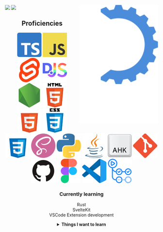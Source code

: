 <!-- midnight-purple theme also looks really good -->
<img alt="logo" src="https://raw.githubusercontent.com/MikhaD/MikhaD/main/logo/animated with name.svg" align="right" width="260px">

<!-- ![gihub stats](https://github-readme-stats.vercel.app/api?username=MikhaD&show_icons=true&count_private=true&bg_color=0000&text_color=000&theme=github_dark&border_color=0000&card_width=450&rank_icon=github.svg#gh-light-mode-only)

![most used languages](https://github-readme-stats.vercel.app/api/top-langs/?username=MikhaD&layout=compact&langs_count=8&bg_color=0000&text_color=000&theme=github_dark&border_color=0000&card_width=450&rank_icon=github.svg#gh-light-mode-only)
 -->
<picture>
		<source
			srcset="https://github-readme-stats.vercel.app/api?username=MikhaD&show_icons=true&count_private=true&bg_color=0000&text_color=fff&theme=github_dark&border_color=0000&rank_icon=github&card_width=450.svg"
			media="(prefers-color-scheme: dark)" />
		<source
			srcset="https://github-readme-stats.vercel.app/api?username=MikhaD&show_icons=true&count_private=true&bg_color=0000&text_color=000&theme=github_dark&border_color=0000&rank_icon=github&card_width=450.svg"
			media="(prefers-color-scheme: light), (prefers-color-scheme: no-preference)" />
		<img
			src="https://github-readme-stats.vercel.app/api?username=MikhaD&show_icons=true&count_private=true&bg_color=0000&text_color=000&theme=github_dark&border_color=0000&rank_icon=github&card_width=450.svg" />
</picture>

<picture>
		<source srcset="https://github-readme-stats.vercel.app/api/top-langs/?username=MikhaD&layout=compact&langs_count=8&bg_color=0000&text_color=fff&theme=github_dark&border_color=0000&card_width=400.svg"
			media="(prefers-color-scheme: dark)" />
		<source srcset="https://github-readme-stats.vercel.app/api/top-langs/?username=MikhaD&layout=compact&langs_count=8&bg_color=0000&text_color=000&theme=github_dark&border_color=0000&card_width=400.svg"
			media="(prefers-color-scheme: light), (prefers-color-scheme: no-preference)" />
		<img src="https://github-readme-stats.vercel.app/api/top-langs/?username=MikhaD&layout=compact&langs_count=8&bg_color=0000&text_color=000&theme=github_dark&border_color=0000&card_width=400.svg" />
</picture>


<!-- ![gihub stats](https://github-readme-stats.vercel.app/api?username=MikhaD&show_icons=true&count_private=true&bg_color=0000&text_color=fff&theme=github_dark&border_color=0000&card_width=450.svg#gh-dark-mode-only)

![most used languages](https://github-readme-stats.vercel.app/api/top-langs/?username=MikhaD&layout=compact&langs_count=8&bg_color=0000&text_color=fff&theme=github_dark&border_color=0000&card_width=400.svg#gh-dark-mode-only)
 -->
<div align="center">

## Proficiencies
[![TypeScript](https://raw.githubusercontent.com/MikhaD/MikhaD/main/icons/typescript.svg)](https://www.typescriptlang.org)
[![JavaScript](https://raw.githubusercontent.com/MikhaD/MikhaD/main/icons/javascript.svg)](https://ecma-international.org/publications-and-standards/standards/ecma-262)
[![Svelte](https://raw.githubusercontent.com/MikhaD/MikhaD/main/icons/svelte.svg)](https://svelte.dev)
[![title="DiscordJS](https://raw.githubusercontent.com/MikhaD/MikhaD/main/icons/discordjs.svg)](https://discord.js.org)
[![Node](https://raw.githubusercontent.com/MikhaD/MikhaD/main/icons/node.svg)](https://nodejs.org)
[![HTML](https://raw.githubusercontent.com/MikhaD/MikhaD/main/icons/html.svg)](https://dev.w3.org/html5/spec-LC#gh-light-mode-only)
[![HTML](https://raw.githubusercontent.com/MikhaD/MikhaD/main/icons/html-dark.svg)](https://dev.w3.org/html5/spec-LC#gh-dark-mode-only)
[![CSS](https://raw.githubusercontent.com/MikhaD/MikhaD/main/icons/css.svg)](https://w3.org/Style/CSS#gh-light-mode-only)
[![CSS](https://raw.githubusercontent.com/MikhaD/MikhaD/main/icons/css-dark.svg)](https://w3.org/Style/CSS#gh-dark-mode-only)
[![SCSS](https://raw.githubusercontent.com/MikhaD/MikhaD/main/icons/scss.svg)](https://sass-lang.com/documentation/syntax)
[![Python](https://raw.githubusercontent.com/MikhaD/MikhaD/main/icons/python.svg)](https://python.org)
[![Java](https://raw.githubusercontent.com/MikhaD/MikhaD/main/icons/java.svg)](https://dev.java/)
[![AutoHotkey](https://raw.githubusercontent.com/MikhaD/MikhaD/main/icons/ahk.svg)](https://autohotkey.com)
[![git](https://raw.githubusercontent.com/MikhaD/MikhaD/main/icons/git.svg)](https://git-scm.com)
[![GitHub](https://raw.githubusercontent.com/MikhaD/MikhaD/main/icons/github.svg)](https://github.com)
[![Figma](https://raw.githubusercontent.com/MikhaD/MikhaD/main/icons/figma.svg)](https://figma.com)
[![Visual Studio Code](https://raw.githubusercontent.com/MikhaD/MikhaD/main/icons/vscode.svg)](https://code.visualstudio.com)
[![GitHub Actions](https://raw.githubusercontent.com/MikhaD/MikhaD/main/icons/github-actions.svg)](https://github.com/features/actions)

### Currently learning
Rust<br>
SvelteKit<br>
VSCode Extension development<br>

<details>
<summary><strong>Things I want to learn</strong></summary>

Obsidian Plugin development<br>
Tauri<br>
Web Assembly<br>
OpenCV<br>
Go<br>
</details>
</div>
